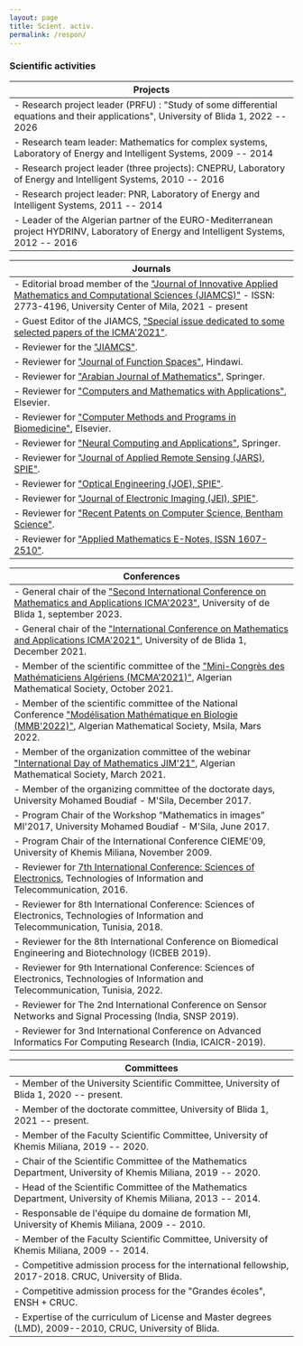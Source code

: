 ```yaml
---
layout: page
title: Scient. activ.
permalink: /respon/
---
```


### Scientific activities

|Projects|
|----|
|- Research project leader (PRFU) : "Study of some differential equations and their applications", University of Blida 1, 2022 -- 2026
|- Research team leader: Mathematics for complex systems, Laboratory of Energy and Intelligent Systems, 2009 -- 2014
|- Research project leader (three projects): CNEPRU, Laboratory of Energy and Intelligent Systems, 2010 -- 2016
|- Research project leader: PNR, Laboratory of Energy and Intelligent Systems, 2011 -- 2014
|- Leader of the Algerian partner of the EURO-Mediterranean project HYDRINV, Laboratory of Energy and Intelligent Systems, 2012 -- 2016

|Journals| 
|----|
|- Editorial broad member of the ["Journal of Innovative Applied Mathematics and Computational Sciences (JIAMCS)"](http://jiamcs.centre-univ-mila.dz/index.php/jiamcs) - ISSN: 2773-4196, University Center of Mila, 2021 - present
|- Guest Editor of the JIAMCS, ["Special issue dedicated to some selected papers of the ICMA'2021"](http://jiamcs.centre-univ-mila.dz/index.php/jiamcs/issue/view/icma2021). 
|- Reviewer for the ["JIAMCS"](http://jiamcs.centre-univ-mila.dz/index.php/jiamcs).
|- Reviewer for ["Journal of Function Spaces"](https://www.hindawi.com/journals/jfs/), Hindawi.
|- Reviewer for ["Arabian Journal of Mathematics"](https://www.springer.com/journal/40065), Springer.
|- Reviewer for ["Computers and Mathematics with Applications"](https://www.sciencedirect.com/journal/computers-and-mathematics-with-applications), Elsevier.
|- Reviewer for ["Computer Methods and Programs in Biomedicine"](https://www.sciencedirect.com/journal/computer-methods-and-programs-in-biomedicine), Elsevier.
|- Reviewer for ["Neural Computing and Applications"](https://www.springer.com/journal/521), Springer.
|- Reviewer for ["Journal of Applied Remote Sensing (JARS), SPIE"](https://www.spiedigitallibrary.org/journals/journal-of-applied-remote-sensing?SSO=1). 
|- Reviewer for ["Optical Engineering (JOE), SPIE"](https://www.spiedigitallibrary.org/journals/optical-engineering). 
|- Reviewer for ["Journal of Electronic Imaging (JEI), SPIE"](https://www.spiedigitallibrary.org/journals/journal-of-electronic-imaging).
|- Reviewer for ["Recent Patents on Computer Science, Bentham Science"](https://benthamscience.com/public/journals/recent-patents-on-computer-science).
|- Reviewer for ["Applied Mathematics E-Notes, ISSN 1607-2510"](https://www.emis.de/journals/AMEN/).

|Conferences| 
|----|
|- General chair of the ["Second International Conference on Mathematics and Applications ICMA'2023"](https://icma23.sciencesconf.org/), University of de Blida 1, september 2023.
|- General chair of the ["International Conference on Mathematics and Applications ICMA'2021"](https://icma21.sciencesconf.org/), University of de Blida 1, December 2021.
|- Member of the scientific committee of the ["Mini-Congrès des Mathématiciens Algériens (MCMA’2021)"](https://www.univ-msila.dz/en/?p=2337), Algerian Mathematical Society, October 2021.
|- Member of the scientific committee of the National Conference ["Modélisation Mathématique en Biologie (MMB'2022)"](http://virtuelcampus.univ-msila.dz/facscience/?p=5949), Algerian Mathematical Society, Msila, Mars 2022.
|- Member of the organization committee of the webinar ["International Day of Mathematics JIM'21"](http://www.smath.dz/act/idm21/), Algerian Mathematical Society, March 2021.
|- Member of the organizing committee of the doctorate days, University Mohamed Boudiaf - M'Sila, December 2017.
|- Program Chair of the Workshop ”Mathematics in images” MI'2017, University Mohamed Boudiaf - M'Sila, June 2017. 
|- Program Chair of the International Conference CIEME'09, University of Khemis Miliana, November 2009. 
|- Reviewer for [7th International Conference: Sciences of Electronics](https://ieeexplore.ieee.org/xpl/conhome/7936636/proceeding), Technologies of Information and Telecommunication, 2016.      
|- Reviewer for 8th International Conference: Sciences of Electronics, Technologies of Information and Telecommunication, Tunisia, 2018.  
|- Reviewer for the 8th International Conference on Biomedical Engineering and Biotechnology (ICBEB 2019). 
|- Reviewer for 9th International Conference: Sciences of Electronics, Technologies of Information and Telecommunication, Tunisia, 2022.  
|- Reviewer for The 2nd International Conference on Sensor Networks and Signal Processing (India, SNSP 2019). 
|- Reviewer for 3nd International Conference on Advanced Informatics For Computing Research (India, ICAICR-2019).   

|Committees| 
|----|
|- Member of the University Scientific Committee, University of Blida 1, 2020 -- present.
|- Member of the doctorate committee, University of Blida 1, 2021 -- present.
|- Member of the Faculty Scientific Committee, University of Khemis Miliana, 2019 -- 2020.
|- Chair of the Scientific Committee of the Mathematics Department, University of Khemis Miliana, 2019 -- 2020.
|- Head of the Scientific Committee of the Mathematics Department, University of Khemis Miliana, 2013 -- 2014.
|- Responsable de l'équipe du domaine de formation MI, University of Khemis Miliana, 2009 -- 2010.
|- Member of the Faculty Scientific Committee, University of Khemis Miliana, 2009 -- 2014.
|- Competitive admission process for the international fellowship, 2017-2018. CRUC, University of Blida.
|- Competitive admission process for the "Grandes écoles", ENSH  + CRUC.
|- Expertise of the curriculum of License and Master degrees (LMD), 2009--2010, CRUC, University of Blida.
